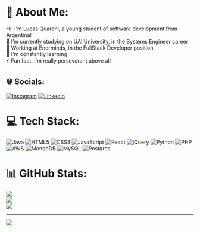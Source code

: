 # 💫 About Me:
Hi! I'm Lucas Quaroni, a young student of software development from Argentina!<br>🔭 I’m currently studying on UAI University, in the Systems Engineer career<br>🤝 Working at Enerminds, in the FullStack Developer position<br>🌱 I'm constantly learning<br>⚡ Fun fact: I'm really perseverant above all


## 🌐 Socials:
[![Instagram](https://img.shields.io/badge/Instagram-%23E4405F.svg?logo=Instagram&logoColor=white)](https://instagram.com/lucasquaroni) [![LinkedIn](https://img.shields.io/badge/LinkedIn-%230077B5.svg?logo=linkedin&logoColor=white)](https://linkedin.com/in/lucasquaroni) 

# 💻 Tech Stack:
![Java](https://img.shields.io/badge/java-%23ED8B00.svg?style=for-the-badge&logo=openjdk&logoColor=white) ![HTML5](https://img.shields.io/badge/html5-%23E34F26.svg?style=for-the-badge&logo=html5&logoColor=white) ![CSS3](https://img.shields.io/badge/css3-%231572B6.svg?style=for-the-badge&logo=css3&logoColor=white) ![JavaScript](https://img.shields.io/badge/javascript-%23323330.svg?style=for-the-badge&logo=javascript&logoColor=%23F7DF1E) ![React](https://img.shields.io/badge/react-%2320232a.svg?style=for-the-badge&logo=react&logoColor=%2361DAFB) ![jQuery](https://img.shields.io/badge/jquery-%230769AD.svg?style=for-the-badge&logo=jquery&logoColor=white) ![Python](https://img.shields.io/badge/python-3670A0?style=for-the-badge&logo=python&logoColor=ffdd54) ![PHP](https://img.shields.io/badge/php-%23777BB4.svg?style=for-the-badge&logo=php&logoColor=white) ![AWS](https://img.shields.io/badge/AWS-%23FF9900.svg?style=for-the-badge&logo=amazon-aws&logoColor=white)  ![MongoDB](https://img.shields.io/badge/MongoDB-%234ea94b.svg?style=for-the-badge&logo=mongodb&logoColor=white) ![MySQL](https://img.shields.io/badge/mysql-%2300000f.svg?style=for-the-badge&logo=mysql&logoColor=white) ![Postgres](https://img.shields.io/badge/postgres-%23316192.svg?style=for-the-badge&logo=postgresql&logoColor=white)
# 📊 GitHub Stats:
![](https://github-readme-stats.vercel.app/api?username=LucasQuaroni&theme=dark&hide_border=true&include_all_commits=false&count_private=false)<br/>
![](https://github-readme-streak-stats.herokuapp.com/?user=LucasQuaroni&theme=dark&hide_border=true)<br/>
![](https://github-readme-stats.vercel.app/api/top-langs/?username=LucasQuaroni&theme=dark&hide_border=true&include_all_commits=false&count_private=false&layout=compact)

---
[![](https://visitcount.itsvg.in/api?id=LucasQuaroni&icon=0&color=0)](https://visitcount.itsvg.in)

<!-- Proudly created with GPRM ( https://gprm.itsvg.in ) -->
